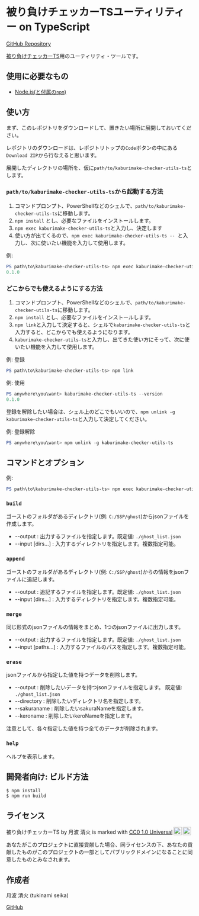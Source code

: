 # 被り負けチェッカーTSユーティリティー on TypeScript

[GitHub Repository](https://github.com/tukinami/kaburimake-checker-utils-ts)

[被り負けチェッカーTS](https://github.com/tukinami/kaburimake-checker-ts)用のユーティリティ・ツールです。

## 使用に必要なもの

- [Node.js(と付属の`npm`)](https://nodejs.org)

## 使い方

まず、このレポジトリをダウンロードして、置きたい場所に展開しておいてください。

レポジトリのダウンロードは、レポジトリトップの`Code`ボタンの中にある`Download ZIP`から行なえると思います。

展開したディレクトリの場所を、仮に`path/to/kaburimake-checker-utils-ts`とします。

### `path/to/kaburimake-checker-utils-ts`から起動する方法

1. コマンドプロンプト、PowerShellなどのシェルで、`path/to/kaburimake-checker-utils-ts`に移動します。
2. `npm install` とし、必要なファイルをインストールします。
3. `npm exec kaburimake-checker-utils-ts`と入力し、決定します
4. 使い方が出てくるので、`npm exec kaburimake-checker-utils-ts -- `と入力し、次に使いたい機能を入力して使用します。

例:

``` Powershell
PS path\to\kaburimake-checker-utils-ts> npm exec kaburimake-checker-utils-ts -- --version
0.1.0
```

### どこからでも使えるようにする方法

1. コマンドプロンプト、PowerShellなどのシェルで、`path/to/kaburimake-checker-utils-ts`に移動します。
2. `npm install` とし、必要なファイルをインストールします。
3. `npm link`と入力して決定すると、シェルで`kaburimake-checker-utils-ts`と入力すると、どこからでも使えるようになります。
4. `kaburimake-checker-utils-ts`と入力し、出てきた使い方にそって、次に使いたい機能を入力して使用します。

例: 登録

``` PowerShell
PS path\to\kaburimake-checker-utils-ts> npm link
```

例: 使用

``` PowerShell
PS anywhere\you\want> kaburimake-checker-utils-ts --version
0.1.0
```

登録を解除したい場合は、シェル上のどこでもいいので、`npm unlink -g kaburimake-checker-utils-ts`と入力して決定してください。

例: 登録解除

``` PowerShell
PS anywhere\you\want> npm unlink -g kaburimake-checker-utils-ts
```

## コマンドとオプション

例:

``` PowerShell
PS path\to\kaburimake-checker-utils-ts> npm exec kaburimake-checker-utils-ts -- build -- --input C:/SSP/ghost
```

### `build`

ゴーストのフォルダがあるディレクトリ(例: `C:/SSP/ghost`)からjsonファイルを作成します。

- --output <path> : 出力するファイルを指定します。既定値: `./ghost_list.json`
- --input [dirs...] : 入力するディレクトリを指定します。複数指定可能。

### `append`

ゴーストのフォルダがあるディレクトリ(例: `C:/SSP/ghost`)からの情報をjsonファイルに追記します。

- --output <path> : 追記するファイルを指定します。既定値: `./ghost_list.json`
- --input [dirs...] : 入力するディレクトリを指定します。複数指定可能。

### `merge`

同じ形式のjsonファイルの情報をまとめ、1つのjsonファイルに出力します。

- --output <path> : 出力するファイルを指定します。既定値: `./ghost_list.json`
- --input [paths...] : 入力するファイルのパスを指定します。複数指定可能。

### `erase`

jsonファイルから指定した値を持つデータを削除します。

- --output <path> : 削除したいデータを持つjsonファイルを指定します。 既定値: `./ghost_list.json`
- --directory <directory> : 削除したいディレクトリ名を指定します。
- --sakuraname <name> : 削除したいsakuraNameを指定します。
- --keroname <name> : 削除したいkeroNameを指定します。

注意として、各々指定した値を持つ全てのデータが削除されます。

### `help`

ヘルプを表示します。

## 開発者向け: ビルド方法

``` shell
$ npm install
$ npm run build
```

## ライセンス

<p xmlns:cc="http://creativecommons.org/ns#" xmlns:dct="http://purl.org/dc/terms/"><span property="dct:title">被り負けチェッカーTS</span> by <span property="cc:attributionName">月波 清火</span> is marked with <a href="http://creativecommons.org/publicdomain/zero/1.0?ref=chooser-v1" target="_blank" rel="license noopener noreferrer" style="display:inline-block;">CC0 1.0 Universal<img style="height:22px!important;margin-left:3px;vertical-align:text-bottom;" src="https://mirrors.creativecommons.org/presskit/icons/cc.svg?ref=chooser-v1"><img style="height:22px!important;margin-left:3px;vertical-align:text-bottom;" src="https://mirrors.creativecommons.org/presskit/icons/zero.svg?ref=chooser-v1"></a></p>

あなたがこのプロジェクトに直接貢献した場合、同ライセンスの下、あなたの貢献したものがこのプロジェクトの一部としてパブリックドメインになることに同意したものとみなされます。

## 作成者

月波 清火 (tukinami seika)

[GitHub](https://github.com/tukinami)
